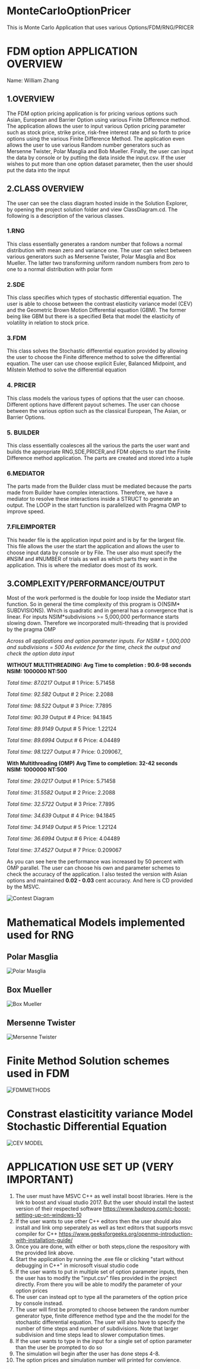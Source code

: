 # MonteCarloOptionPricer
This is Monte Carlo Application that  uses various Options/FDM/RNG/PRICER

# FDM option APPLICATION OVERVIEW
Name: William Zhang
## 1.OVERVIEW
The FDM option pricing application is for pricing various options such Asian, European and Barrier Option using various Finite Difference method. The application allows the user to input various Option pricing parameter such as stock price, strike price, risk-free interest rate and so forth to price options using the various Finite Difference Method. The application even allows the user to use various Random number generators such as Mersenne Twister, Polar Masglia and Bob Mueller.  Finally, the user can input the data by console or by putting the data inside the input.csv. If the user wishes to put more than one option dataset parameter, then the user should put the data into the input 
## 2.CLASS OVERVIEW
The user can see the class diagram hosted inside in the Solution Explorer, by opening the project solution folder and view ClassDiagram.cd. The following is a description of the various classes.  
### 1.RNG
This class essentially generates a random number that follows a normal distribution with mean zero and variance one. The user can select between various generators such as Mersenne Twister, Polar Masglia and Box Mueller. The latter two transforming uniform random numbers from zero to one to a normal distribution with polar form
### 2.SDE
This class specifies which types of stochastic differential equation. The user is able to choose between the contrast elasticity variance model (CEV) and the Geometric Brown Motion Differential equation (GBM). The former being like GBM but there is a specified Beta that model the elasticity of volatility in relation to stock price.
### 3.FDM
This class solves the Stochastic differential equation provided by allowing the user to choose the Finite difference method to solve the differential equation. The user can use choose explicit Euler, Balanced Midpoint, and Milstein Method to solve the differential equation
### 4. PRICER
This class models the various types of options that the user can choose. Different options have different payout schemes. The user can choose between the various option such as the classical European, The Asian, or Barrier Options.
### 5. BUILDER
This class essentially coalesces all the various the parts the user want and builds the appropriate RNG,SDE,PRICER,and FDM objects to start the Finite Difference method application. The parts are created and stored into a tuple 
### 6.MEDIATOR
The parts made from the Builder class must be mediated because the parts made from Builder have complex interactions. Therefore, we have a mediator to resolve these interactions inside a STRUCT to generate an output. The LOOP in the start function is parallelized with Pragma OMP to improve speed.
### 7.FILEIMPORTER
This header file is the application input point and is by far the largest file. This file allows the user the start the application and allows the user to choose input data by console or by File.  The user also must specify the #NSIM and #NUMBER of trials as well as which parts they want in the application. This is where the mediator does most of its work.
## 3.COMPLEXITY/PERFORMANCE/OUTPUT
Most of the work performed is the double for loop inside the Mediator start function. So in general the time complexity of this program is O(NSIM* SUBDVISIONS). Which is quadratic and in general has a convergence that is linear.  For inputs NSIM*subdivisions >= 5,000,000 performance starts slowing down. Therefore we incorporated multi-threading that is provided by the pragma OMP

_Across all applications and  option parameter inputs. For NSIM = 1,000,000 and subdivisions = 500_
_As evidence for the time, check the output and check the option data input_

__WITHOUT MULTITHREADING:__
__Avg Time to completion :  90.6-98 seconds__
__NSIM: 1000000 NT:500__

_Total time: 87.0217_
Output # 1 Price: 5.71458

_Total time: 92.582_
Output # 2 Price: 2.2088

_Total time: 98.522_
Output # 3 Price: 7.7895

_Total time: 90.39_
Output # 4 Price: 94.1845

_Total time: 89.9149_
Output # 5 Price: 1.22124

_Total time: 89.6994_
Output # 6 Price: 4.04489

_Total time: 98.1227_
Output # 7 Price: 0.209067_

__With Multithreading (OMP)__
__Avg Time to completion: 32-42 seconds__
__NSIM: 1000000 NT:500__

_Total time: 29.0217_
Output # 1 Price: 5.71458

_Total time: 31.5582_
Output # 2 Price: 2.2088

_Total time: 32.5722_
Output # 3 Price: 7.7895

_Total time: 34.639_
Output # 4 Price: 94.1845

_Total time: 34.9149_
Output # 5 Price: 1.22124

_Total time: 36.6994_
Output # 6 Price: 4.04489

_Total time: 37.4527_
Output # 7 Price: 0.209067

As you can see here the performance was increased by 50 percent with OMP parallel. The user can choose his own and parameter schemes to check the accuracy of the application. I also tested the version with Asian options and maintained __0.02 - 0.03__ cent accuracy. And here is CD provided by the MSVC. 

![__Contest Diagram__](https://github.com/jetpotion/MonteCarloOptionPricer/blob/master/ClassDiagram.png)

# Mathematical Models implemented  used for RNG
## Polar Masglia 
![__Polar Masglia__](https://github.com/jetpotion/MonteCarloOptionPricer/blob/master/Capture.PNG)
## Box Mueller
![__Box Mueller__](https://github.com/jetpotion/MonteCarloOptionPricer/blob/master/Capture_2.PNG)

## Mersenne Twister 
![__Mersenne Twister__](https://github.com/jetpotion/MonteCarloOptionPricer/blob/master/Capture_3.PNG)

# Finite Method Solution  schemes used in FDM
![__FDMMETHODS__](https://github.com/jetpotion/MonteCarloOptionPricer/blob/master/Capture_4.PNG)

# Constrast elasticitity variance Model Stochastic Differential Equation
![__CEV MODEL__](https://github.com/jetpotion/MonteCarloOptionPricer/blob/master/Capture_5.PNG)

# APPLICATION USE SET UP (VERY IMPORTANT)
1. The user must have MSVC C++ as well install boost libraries. Here is the link to boost and visual studio 2017. But the user should install the lastest version of their respected software 
https://www.badprog.com/c-boost-setting-up-on-windows-10
2. If the user wants to use other C++ editors then the user should also install and link omp seperately as well as text editors that supports msvc compiler for C++
https://www.geeksforgeeks.org/openmp-introduction-with-installation-guide/
3. Once you are done, with either or both steps,clone the respository with the provided link above.
4. Start the application by running the .exe file or clicking "start without debugging in C++" in microsoft visual studio code 
5. If the user wants to put in multiple  set of option parameter inputs, then the user has to modify the "input.csv" files provided in the project directly. From there you will be able to modify the parameter of your option prices
6. The user can instead opt to type all the parameters of the option price by console instead.
7. The user will first be prompted to choose between the random number generator type, finite difference method type and the the model for the stochastic differential equation. The user will also have to specify the number of time steps and number of subdivisions. Note that larger subdivision and time steps lead to slower computation times.
8. If the user wants to type in the input for a single set of option parameter than the user be prompted to do so
9. The simulation wil begin after the user has done steps 4-8.
10. The option prices and simulation number will printed for convience.

